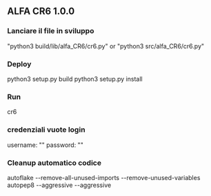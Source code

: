 ## ALFA CR6 1.0.0 

### Lanciare il file in sviluppo

"python3 build/lib/alfa_CR6/cr6.py" or
"python3 src/alfa_CR6/cr6.py"

### Deploy

python3 setup.py build
python3 setup.py install

### Run

cr6

### credenziali vuote login

username: ""
password: ""

### Cleanup automatico codice

autoflake <files> --remove-all-unused-imports --remove-unused-variables
autopep8 <files> --aggressive --aggressive
